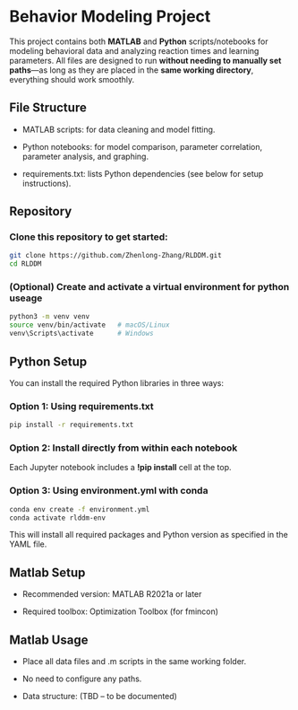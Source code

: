 # Behavior Modeling Project

This project contains both **MATLAB** and **Python** scripts/notebooks for modeling behavioral data and analyzing reaction times and learning parameters. All files are designed to run **without needing to manually set paths**—as long as they are placed in the **same working directory**, everything should work smoothly.

## File Structure

- MATLAB scripts: for data cleaning and model fitting.

- Python notebooks: for model comparison, parameter correlation, parameter analysis, and graphing.

- requirements.txt: lists Python dependencies (see below for setup instructions).

## Repository

### Clone this repository to get started:

```bash
git clone https://github.com/Zhenlong-Zhang/RLDDM.git
cd RLDDM
```
### (Optional) Create and activate a virtual environment for python useage

```bash
python3 -m venv venv
source venv/bin/activate   # macOS/Linux
venv\Scripts\activate      # Windows
```

## Python Setup
You can install the required Python libraries in three ways:

### Option 1: Using requirements.txt

```bash
pip install -r requirements.txt
```

### Option 2: Install directly from within each notebook
Each Jupyter notebook includes a **!pip install** cell at the top.

### Option 3: Using environment.yml with conda
```bash
conda env create -f environment.yml
conda activate rlddm-env
```
This will install all required packages and Python version as specified in the YAML file.

## Matlab Setup

- Recommended version: MATLAB R2021a or later
  
- Required toolbox: Optimization Toolbox (for fmincon)

## Matlab Usage
- Place all data files and .m scripts in the same working folder.

- No need to configure any paths.

- Data structure: (TBD – to be documented)

